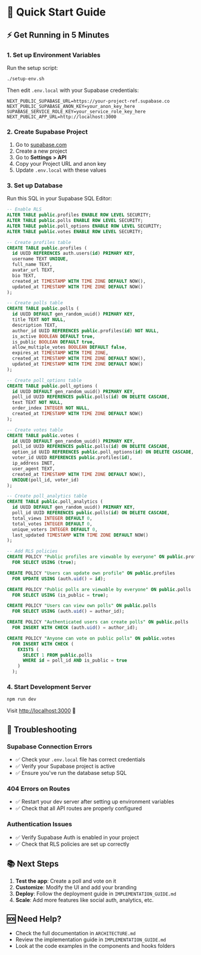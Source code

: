 # 🚀 Quick Start Guide

## ⚡ Get Running in 5 Minutes

### 1. Set up Environment Variables

Run the setup script:
```bash
./setup-env.sh
```

Then edit `.env.local` with your Supabase credentials:
```env
NEXT_PUBLIC_SUPABASE_URL=https://your-project-ref.supabase.co
NEXT_PUBLIC_SUPABASE_ANON_KEY=your_anon_key_here
SUPABASE_SERVICE_ROLE_KEY=your_service_role_key_here
NEXT_PUBLIC_APP_URL=http://localhost:3000
```

### 2. Create Supabase Project

1. Go to [supabase.com](https://supabase.com)
2. Create a new project
3. Go to **Settings > API**
4. Copy your Project URL and anon key
5. Update `.env.local` with these values

### 3. Set up Database

Run this SQL in your Supabase SQL Editor:

```sql
-- Enable RLS
ALTER TABLE public.profiles ENABLE ROW LEVEL SECURITY;
ALTER TABLE public.polls ENABLE ROW LEVEL SECURITY;
ALTER TABLE public.poll_options ENABLE ROW LEVEL SECURITY;
ALTER TABLE public.votes ENABLE ROW LEVEL SECURITY;

-- Create profiles table
CREATE TABLE public.profiles (
  id UUID REFERENCES auth.users(id) PRIMARY KEY,
  username TEXT UNIQUE,
  full_name TEXT,
  avatar_url TEXT,
  bio TEXT,
  created_at TIMESTAMP WITH TIME ZONE DEFAULT NOW(),
  updated_at TIMESTAMP WITH TIME ZONE DEFAULT NOW()
);

-- Create polls table
CREATE TABLE public.polls (
  id UUID DEFAULT gen_random_uuid() PRIMARY KEY,
  title TEXT NOT NULL,
  description TEXT,
  author_id UUID REFERENCES public.profiles(id) NOT NULL,
  is_active BOOLEAN DEFAULT true,
  is_public BOOLEAN DEFAULT true,
  allow_multiple_votes BOOLEAN DEFAULT false,
  expires_at TIMESTAMP WITH TIME ZONE,
  created_at TIMESTAMP WITH TIME ZONE DEFAULT NOW(),
  updated_at TIMESTAMP WITH TIME ZONE DEFAULT NOW()
);

-- Create poll_options table
CREATE TABLE public.poll_options (
  id UUID DEFAULT gen_random_uuid() PRIMARY KEY,
  poll_id UUID REFERENCES public.polls(id) ON DELETE CASCADE,
  text TEXT NOT NULL,
  order_index INTEGER NOT NULL,
  created_at TIMESTAMP WITH TIME ZONE DEFAULT NOW()
);

-- Create votes table
CREATE TABLE public.votes (
  id UUID DEFAULT gen_random_uuid() PRIMARY KEY,
  poll_id UUID REFERENCES public.polls(id) ON DELETE CASCADE,
  option_id UUID REFERENCES public.poll_options(id) ON DELETE CASCADE,
  voter_id UUID REFERENCES public.profiles(id),
  ip_address INET,
  user_agent TEXT,
  created_at TIMESTAMP WITH TIME ZONE DEFAULT NOW(),
  UNIQUE(poll_id, voter_id)
);

-- Create poll_analytics table
CREATE TABLE public.poll_analytics (
  id UUID DEFAULT gen_random_uuid() PRIMARY KEY,
  poll_id UUID REFERENCES public.polls(id) ON DELETE CASCADE,
  total_views INTEGER DEFAULT 0,
  total_votes INTEGER DEFAULT 0,
  unique_voters INTEGER DEFAULT 0,
  last_updated TIMESTAMP WITH TIME ZONE DEFAULT NOW()
);

-- Add RLS policies
CREATE POLICY "Public profiles are viewable by everyone" ON public.profiles
  FOR SELECT USING (true);

CREATE POLICY "Users can update own profile" ON public.profiles
  FOR UPDATE USING (auth.uid() = id);

CREATE POLICY "Public polls are viewable by everyone" ON public.polls
  FOR SELECT USING (is_public = true);

CREATE POLICY "Users can view own polls" ON public.polls
  FOR SELECT USING (auth.uid() = author_id);

CREATE POLICY "Authenticated users can create polls" ON public.polls
  FOR INSERT WITH CHECK (auth.uid() = author_id);

CREATE POLICY "Anyone can vote on public polls" ON public.votes
  FOR INSERT WITH CHECK (
    EXISTS (
      SELECT 1 FROM public.polls 
      WHERE id = poll_id AND is_public = true
    )
  );
```

### 4. Start Development Server

```bash
npm run dev
```

Visit [http://localhost:3000](http://localhost:3000) 🎉

## 🔧 Troubleshooting

### Supabase Connection Errors
- ✅ Check your `.env.local` file has correct credentials
- ✅ Verify your Supabase project is active
- ✅ Ensure you've run the database setup SQL

### 404 Errors on Routes
- ✅ Restart your dev server after setting up environment variables
- ✅ Check that all API routes are properly configured

### Authentication Issues
- ✅ Verify Supabase Auth is enabled in your project
- ✅ Check that RLS policies are set up correctly

## 📚 Next Steps

1. **Test the app**: Create a poll and vote on it
2. **Customize**: Modify the UI and add your branding
3. **Deploy**: Follow the deployment guide in `IMPLEMENTATION_GUIDE.md`
4. **Scale**: Add more features like social auth, analytics, etc.

## 🆘 Need Help?

- Check the full documentation in `ARCHITECTURE.md`
- Review the implementation guide in `IMPLEMENTATION_GUIDE.md`
- Look at the code examples in the components and hooks folders